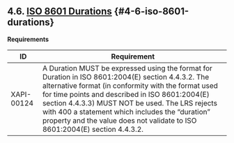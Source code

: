 ## 4.6. [ISO 8601 Durations](https://github.com/adlnet/xAPI-Spec/blob/1.0.3/xAPI-Data.md#durations) {#4-6-iso-8601-durations}

**Requirements**

| **ID** | **Requirement** |
| --- | --- |
| XAPI-00124 | A Duration MUST be expressed using the format for Duration in ISO 8601:2004(E) section 4.4.3.2\. The alternative format (in conformity with the format used for time points and described in ISO 8601:2004(E) section 4.4.3.3) MUST NOT be used. The LRS rejects with 400 a statement which includes the “duration” property and the value does not validate to ISO 8601:2004(E) section 4.4.3.2. |